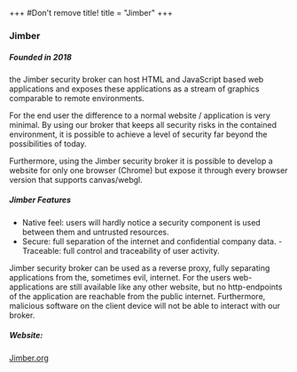 +++
#Don't remove title!
title = "Jimber"
+++

<!-- ![http://mmmglobal.org/files/global/10540.jpg](http://mmmglobal.org/files/global/10540.jpg) -->

### Jimber



##### Founded in 2018

the Jimber security broker can host HTML and JavaScript based web applications and exposes these applications as a stream of graphics comparable to remote environments.

For the end user the difference to a normal website / application is very minimal. By using our broker that keeps all security risks in the contained environment, it is possible to achieve a level of security far beyond the possibilities of today.

Furthermore, using the Jimber security broker it is possible to develop a website for only one browser (Chrome) but expose it through every browser version that supports canvas/webgl.

##### Jimber Features

- Native feel: users will hardly notice a security component is used between them and untrusted resources.
- Secure: full separation of the internet and confidential company data.
-Traceable: full control and traceability of user activity.


Jimber security broker can be used as a reverse proxy, fully separating applications from the, sometimes evil, internet. For the users  web-applications are still available like any other website, but no http-endpoints of the application are reachable from the public internet. Furthermore, malicious software on the client device will not be able to interact with our broker.


##### Website:

[Jimber.org](https://www.jimber.org)
